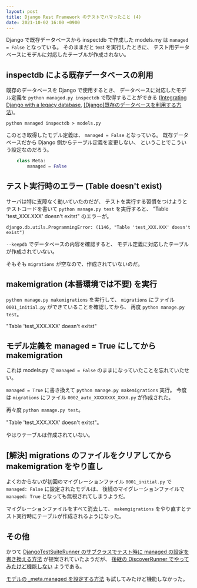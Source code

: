 ```yaml
---
layout: post
title: Django Rest Framework のテストでハマったこと (4)
date: 2021-10-02 16:00 +0900
---
```


Django で既存データベースから inspectdb で作成した
models.my は `managed = False` となっている。
そのままだと test を実行したときに、
テスト用データベースにモデルに対応したテーブルが作成されない。

## inspectdb による既存データベースの利用

既存のデータベースを Django で使用するとき、
データベースに対応したモデル定義を
`python managed.py inspectdb`
で取得することができる
([Integrating Django with a legacy database](https://docs.djangoproject.com/en/3.2/howto/legacy-databases/),
[[Django]既存のデータベースを利用する方法](https://qiita.com/okoppe8/items/82a9cc2bb99de05f8dbb))。

```
python managed inspectdb > models.py
```

このとき取得したモデル定義は、
`managed = False`
となっている。
既存データベースだから
Django
側からテーブル定義を変更しない、
ということでこういう設定なのだろう。

```python
    class Meta:
        managed = False
```

## テスト実行時のエラー (Table doesn't exist)

サーバは特に支障なく動いていたのだが、
テストを実行する習慣をつけようとテストコードを書いて
`python manage.py test`
を実行すると、
"Table 'test_XXX.XXX' doesn't exitst"
のエラーが。

```
django.db.utils.ProgrammingError: (1146, "Table 'test_XXX.XXX' doesn't exist")
```

`--keepdb` でデータベースの内容を確認すると、
モデル定義に対応したテーブルが作成されていない。

そもそも `migrations` が空なので、作成されていないのだ。

## makemigration (本番環境では不要) を実行

`python manage.py makemigrations` を実行して、
`migrations` にファイル `0001_initial.py` ができていることを確認してから、
再度 `python manage.py test`。

"Table 'test_XXX.XXX' doesn't exitst"

## モデル定義を managed = True にしてから makemigration

これは
models.py
で
`managed = False`
のままになっていたことを忘れていたせい。

`managed = True` に書き換えて `python manage.py makemigrations` 実行。
今度は `migrations` にファイル `0002_auto_XXXXXXXX_XXXX.py` が作成された。

再々度 `python manage.py test`。

"Table 'test_XXX.XXX' doesn't exitst"。

やはりテーブルは作成されていない。

## [解決] migrations のファイルをクリアしてから makemigration をやり直し

よくわからないが初回のマイグレーションファイル
`0001_initial.py`
で
`managed: False`
に設定されたモデルは、
後続のマイグレーションファイルで
`managed: True`
となっても無視されてしまうようだ。

マイグレーションファイルをすべて消去して、
`makemgigrations`
をやり直すとテスト実行時にテーブルが作成されるようになった。

## その他

かつて
[DjangoTestSuiteRunner のサブクラスでテスト時に managed の設定を書き換える方法](https://stackoverflow.com/questions/7020966/how-to-create-table-during-django-tests-with-managed-false/7035002#7035002)
が提案されていたようだが、
[後継の DiscoverRunner でやってみたけど機能しない](https://stackoverflow.com/questions/36986369/testing-django-application-with-several-legacy-databases)
ようである。

[モデルの _meta.managed を設定する方法](https://www.ytyng.com/blog/django-unmanaged-model-unit-test/)
も試してみたけど機能しなかった。
